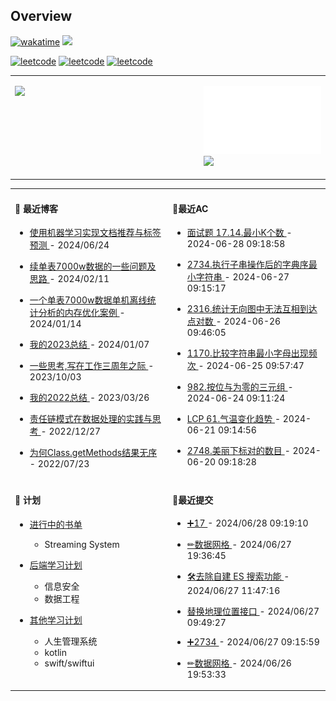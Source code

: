 
## Overview

[![wakatime](https://wakatime.com/badge/user/78591c59-95d5-4479-b2fc-988c35f31d59.svg)](https://wakatime.com/@78591c59-95d5-4479-b2fc-988c35f31d59) ![](https://gpvc.arturio.dev/0xcaffebabe)

[![leetcode](https://leetcode-badge.ismy.wang/ranking)](https://leetcode.cn/u/0xcaffebabe/) [![leetcode](https://leetcode-badge.ismy.wang/solved)](https://leetcode.cn/u/0xcaffebabe/) [![leetcode](https://leetcode-badge.ismy.wang/ac)](https://leetcode.cn/u/0xcaffebabe/)

<table border="0">
  <tr border="0">

  <td valign="top" width="60%">

  ![](https://github-readme-stats.vercel.app/api/wakatime?username=0xcaffebabe&layout=compact&langs_count=12&theme=dark&range=all_time)

  </td>

  <td valign="top" width="40%">

  ![](https://raw.githubusercontent.com/0xcaffebabe/github-stats/master/generated/overview.svg)
  ![](https://github-profile-summary-cards.vercel.app/api/cards/productive-time?username=0xcaffebabe&theme=github_dark&utcOffset=8)

  </td>
  </tr>

</table>

<table>

<tr>
<td valign="top" width="50%">

#### 📖 最近博客


* <a href="https://0xcaffebabe.github.io/%E6%9C%BA%E5%99%A8%E5%AD%A6%E4%B9%A0/2024/06/24/%E4%BD%BF%E7%94%A8%E6%9C%BA%E5%99%A8%E5%AD%A6%E4%B9%A0%E5%AE%9E%E7%8E%B0%E6%96%87%E6%A1%A3%E6%8E%A8%E8%8D%90%E4%B8%8E%E6%A0%87%E7%AD%BE%E9%A2%84%E6%B5%8B.html" target="_blank"> 使用机器学习实现文档推荐与标签预测 </a> - 2024/06/24 

    
* <a href="https://0xcaffebabe.github.io/%E5%A4%A7%E6%95%B0%E6%8D%AE/2024/02/11/%E7%BB%AD%E5%8D%95%E8%A1%A87000w%E6%95%B0%E6%8D%AE%E7%9A%84%E4%B8%80%E4%BA%9B%E9%97%AE%E9%A2%98%E5%8F%8A%E6%80%9D%E8%B7%AF.html" target="_blank"> 续单表7000w数据的一些问题及思路 </a> - 2024/02/11 

    
* <a href="https://0xcaffebabe.github.io/%E5%A4%A7%E6%95%B0%E6%8D%AE/2024/01/14/%E4%B8%80%E4%B8%AA%E5%8D%95%E8%A1%A87000w%E6%95%B0%E6%8D%AE%E5%8D%95%E6%9C%BA%E7%A6%BB%E7%BA%BF%E7%BB%9F%E8%AE%A1%E5%88%86%E6%9E%90%E7%9A%84%E5%86%85%E5%AD%98%E4%BC%98%E5%8C%96%E6%A1%88%E4%BE%8B.html" target="_blank"> 一个单表7000w数据单机离线统计分析的内存优化案例 </a> - 2024/01/14 

    
* <a href="https://0xcaffebabe.github.io/%E4%BA%BA%E7%94%9F/2024/01/07/%E6%88%91%E7%9A%842023%E6%80%BB%E7%BB%93.html" target="_blank"> 我的2023总结 </a> - 2024/01/07 

    
* <a href="https://0xcaffebabe.github.io/%E4%BA%BA%E7%94%9F/2023/10/03/%E4%B8%80%E4%BA%9B%E6%80%9D%E8%80%83,%E5%86%99%E5%9C%A8%E5%B7%A5%E4%BD%9C%E4%B8%89%E5%91%A8%E5%B9%B4%E4%B9%8B%E9%99%85.html" target="_blank"> 一些思考,写在工作三周年之际 </a> - 2023/10/03 

    
* <a href="https://0xcaffebabe.github.io/%E4%BA%BA%E7%94%9F/2023/03/26/%E6%88%91%E7%9A%842022%E6%80%BB%E7%BB%93.html" target="_blank"> 我的2022总结 </a> - 2023/03/26 

    
* <a href="https://0xcaffebabe.github.io/%E8%AE%BE%E8%AE%A1%E6%A8%A1%E5%BC%8F/2022/12/27/%E8%B4%A3%E4%BB%BB%E9%93%BE%E6%A8%A1%E5%BC%8F%E5%9C%A8%E6%95%B0%E6%8D%AE%E5%A4%84%E7%90%86%E7%9A%84%E5%AE%9E%E8%B7%B5%E4%B8%8E%E6%80%9D%E8%80%83.html" target="_blank"> 责任链模式在数据处理的实践与思考 </a> - 2022/12/27 

    
* <a href="https://0xcaffebabe.github.io/jvm/2022/07/23/%E4%B8%BA%E4%BD%95Class.getMethods%E7%BB%93%E6%9E%9C%E6%97%A0%E5%BA%8F.html" target="_blank"> 为何Class.getMethods结果无序 </a> - 2022/07/23 

        

</td>

<td valign="top" width="50%">

#### 🔋最近AC


  * <a href="https://leetcode.cn/submissions/detail/542519135" target="_blank"> 面试题 17.14.最小K个数 </a> - 2024-06-28 09:18:58 

    
  * <a href="https://leetcode.cn/submissions/detail/542284016" target="_blank"> 2734.执行子串操作后的字典序最小字符串 </a> - 2024-06-27 09:15:17 

    
  * <a href="https://leetcode.cn/submissions/detail/542057790" target="_blank"> 2316.统计无向图中无法互相到达点对数 </a> - 2024-06-26 09:46:05 

    
  * <a href="https://leetcode.cn/submissions/detail/541818448" target="_blank"> 1170.比较字符串最小字母出现频次 </a> - 2024-06-25 09:57:47 

    
  * <a href="https://leetcode.cn/submissions/detail/541575911" target="_blank"> 982.按位与为零的三元组 </a> - 2024-06-24 09:11:24 

    
  * <a href="https://leetcode.cn/submissions/detail/540968355" target="_blank"> LCP 61.气温变化趋势 </a> - 2024-06-21 09:14:56 

    
  * <a href="https://leetcode.cn/submissions/detail/540739047" target="_blank"> 2748.美丽下标对的数目 </a> - 2024-06-20 09:18:28 

    

</td>

</tr>

<tr>

<td valign="top" width="50%">

#### 📝 计划

- [进行中的书单](https://github.com/users/0xcaffebabe/projects/9)
  - Streaming System


- [后端学习计划](https://github.com/users/0xcaffebabe/projects/10)
  - 信息安全
  - 数据工程


- [其他学习计划](https://github.com/users/0xcaffebabe/projects/11)
  - 人生管理系统
  - kotlin
  - swift/swiftui


<td>

#### 🌴最近提交


  * <a href="https://github.com/0xcaffebabe/leetcode/commit/7762aedd8e85f2fce9fc318ca3feab1a6b86f7c7" target="_blank"> ➕17 </a> - 2024/06/28 09:19:10 

    
  * <a href="https://github.com/0xcaffebabe/note/commit/14a27eeffbcdc0006ae1a06c1766707690c387e5" target="_blank"> ✏数据网格 </a> - 2024/06/27 19:36:45 

    
  * <a href="https://github.com/0xcaffebabe/note/commit/7467cfa9a8172bed69ad30777d618836016f90ef" target="_blank"> 🛠去除自建 ES 搜索功能 </a> - 2024/06/27 11:47:16 

    
  * <a href="https://github.com/0xcaffebabe/my-weather-app/commit/edcc93705f56a76dcfe8b867951eeb3c902e3b41" target="_blank"> 替换地理位置接口 </a> - 2024/06/27 09:49:27 

    
  * <a href="https://github.com/0xcaffebabe/leetcode/commit/2135d3c89abb1d1cf5eed266d94affda08bb86f8" target="_blank"> ➕2734 </a> - 2024/06/27 09:15:59 

    
  * <a href="https://github.com/0xcaffebabe/note/commit/4adfafeaae47661ac9b4d3d1666a7333359095ef" target="_blank"> ✏数据网格 </a> - 2024/06/26 19:53:33 

    

</td>

</tr>

</table>

